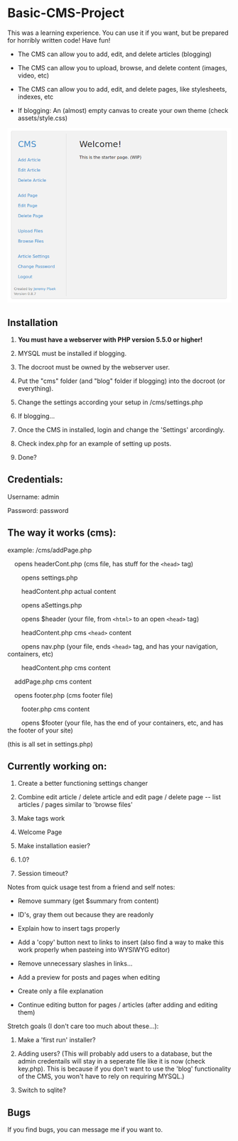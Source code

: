 Basic-CMS-Project
=================

This was a learning experience. You can use it if you want, but be prepared for horribly written code! Have fun!

* The CMS can allow you to add, edit, and delete articles (blogging)

* The CMS can allow you to upload, browse, and delete content (images, video, etc)

* The CMS can allow you to add, edit, and delete pages, like stylesheets, indexes, etc

* If blogging: An (almost) empty canvas to create your own theme (check assets/style.css)

![Screenshot of welcomepage](https://raw.githubusercontent.com/jplsek/Basic-CMS-Project/master/uploads/example.png)


## Installation
1. **You must have a webserver with PHP version 5.5.0 or higher!**

2. MYSQL must be installed if blogging.

3. The docroot must be owned by the webserver user.

4. Put the "cms" folder (and "blog" folder if blogging) into the docroot (or everything).

5. Change the settings according your setup in /cms/settings.php

6. If blogging...

7. Once the CMS in installed, login and change the 'Settings' arcordingly.

8. Check index.php for an example of setting up posts.

9. Done?

## Credentials:
Username: admin

Password: password

## The way it works (cms):
example: /cms/addPage.php

&nbsp;&nbsp;&nbsp;&nbsp;opens headerCont.php (cms file, has stuff for the `<head>` tag)

&nbsp;&nbsp;&nbsp;&nbsp;&nbsp;&nbsp;&nbsp;&nbsp;opens settings.php

&nbsp;&nbsp;&nbsp;&nbsp;&nbsp;&nbsp;&nbsp;&nbsp;headContent.php actual content

&nbsp;&nbsp;&nbsp;&nbsp;&nbsp;&nbsp;&nbsp;&nbsp;opens aSettings.php

&nbsp;&nbsp;&nbsp;&nbsp;&nbsp;&nbsp;&nbsp;&nbsp;opens $header (your file, from `<html>` to an open `<head>` tag)

&nbsp;&nbsp;&nbsp;&nbsp;&nbsp;&nbsp;&nbsp;&nbsp;headContent.php cms `<head>` content

&nbsp;&nbsp;&nbsp;&nbsp;&nbsp;&nbsp;&nbsp;&nbsp;opens nav.php (your file, ends `<head>` tag, and has your navigation, containers, etc)

&nbsp;&nbsp;&nbsp;&nbsp;&nbsp;&nbsp;&nbsp;&nbsp;headContent.php cms content

&nbsp;&nbsp;&nbsp;&nbsp;addPage.php cms content

&nbsp;&nbsp;&nbsp;&nbsp;opens footer.php (cms footer file)

&nbsp;&nbsp;&nbsp;&nbsp;&nbsp;&nbsp;&nbsp;&nbsp;footer.php cms content

&nbsp;&nbsp;&nbsp;&nbsp;&nbsp;&nbsp;&nbsp;&nbsp;opens $footer (your file, has the end of your containers, etc, and has the footer of your site)

(this is all set in settings.php)

## Currently working on:

1. Create a better functioning settings changer

1. Combine edit article / delete article and edit page / delete page -- list articles / pages similar to 'browse files'

2. Make tags work

3. Welcome Page

4. Make installation easier?

5. 1.0?

6. Session timeout?

Notes from quick usage test from a friend and self notes:

* Remove summary (get $summary from content)

* ID's, gray them out because they are readonly

* Explain how to insert tags properly

* Add a 'copy' button next to links to insert (also find a way to make this work properly when pasteing into WYSIWYG editor)

* Remove unnecessary slashes in links...

* Add a preview for posts and pages when editing

* Create only a file explanation

* Continue editing button for pages / articles (after adding and editing them)

Stretch goals (I don't care too much about these...):

1. Make a 'first run' installer?

2. Adding users? (This will probably add users to a database, but the admin credentails will stay in a seperate file like it is now (check key.php). This is because if you don't want to use the 'blog' functionality of the CMS, you won't have to rely on requiring MYSQL.)

3. Switch to sqlite?

## Bugs

If you find bugs, you can message me if you want to.
